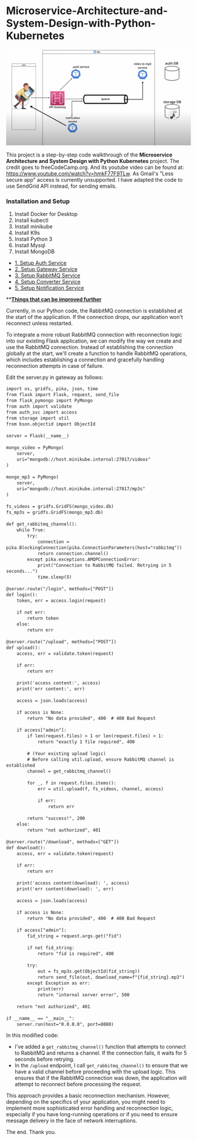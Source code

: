 # Microservice-Architecture-and-System-Design-with-Python-Kubernetes

![architecture](documentation_images/architecture.png)

This project is a step-by-step code walkthrough of the **Microservice Architecture and System Design with Python Kubernetes** project. The credit goes to freeCodeCamp.org. And its youtube video can be found at: https://www.youtube.com/watch?v=hmkF77F9TLw. As Gmail's "Less secure app" access is currently unsupported. I have adapted the code to use SendGrid API instead, for sending emails. 

### Installation and Setup

1. Install Docker for Desktop
2. Install kubectl
3. Install minikube
4. Install K9s
5. Install Python 3 
6. Install Mysql
7. Install MongoDB


- [1. Setup Auth Service](1_set_up_Auth_Service.md)
- [2. Setup Gateway Service](2_set_up_Gateway_Service.md)
- [3. Setup RabbitMQ Service](3_set_up_RabbitMQ_Service.md)
- [4. Setup Converter Service](4_set_up_Converter_Service.md)
- [5. Setup Notification Service](5_set_up_Notification_Service.md)


**<u><b>Things that can be improved further</b></u>

Currently, in our Python code, the RabbitMQ connection is established at the start of the application. If the connection drops, our application won't reconnect unless restarted. 

To integrate a more robust RabbitMQ connection with reconnection logic into our existing Flask application, we can modify the way we create and use the RabbitMQ connection. Instead of establishing the connection globally at the start, we'll create a function to handle RabbitMQ operations, which includes establishing a connection and gracefully handling reconnection attempts in case of failure.

Edit the server.py in gateway as follows: 
```
import os, gridfs, pika, json, time
from flask import Flask, request, send_file
from flask_pymongo import PyMongo
from auth import validate
from auth_svc import access
from storage import util
from bson.objectid import ObjectId

server = Flask(__name__)

mongo_video = PyMongo(
    server,
    uri="mongodb://host.minikube.internal:27017/videos"
)

mongo_mp3 = PyMongo(
    server,
    uri="mongodb://host.minikube.internal:27017/mp3s"
)

fs_videos = gridfs.GridFS(mongo_video.db)
fs_mp3s = gridfs.GridFS(mongo_mp3.db)

def get_rabbitmq_channel():
    while True:
        try:
            connection = pika.BlockingConnection(pika.ConnectionParameters(host="rabbitmq"))
            return connection.channel()
        except pika.exceptions.AMQPConnectionError:
            print("Connection to RabbitMQ failed. Retrying in 5 seconds...")
            time.sleep(5)

@server.route("/login", methods=["POST"])
def login():
    token, err = access.login(request)

    if not err:
        return token
    else:
        return err
    
@server.route("/upload", methods=["POST"])
def upload():
    access, err = validate.token(request)

    if err:
        return err

    print('access content:', access)
    print('err content:', err)

    access = json.loads(access)

    if access is None:
        return "No data provided", 400  # 400 Bad Request

    if access["admin"]:
        if len(request.files) > 1 or len(request.files) < 1:
            return "exactly 1 file required", 400

        # (Your existing upload logic)
        # Before calling util.upload, ensure RabbitMQ channel is established
        channel = get_rabbitmq_channel()

        for _, f in request.files.items():
            err = util.upload(f, fs_videos, channel, access)
        
            if err:
                return err
        
        return "success!", 200
    else: 
        return "not authorized", 401

@server.route("/download", methods=["GET"])
def download():
    access, err = validate.token(request)
    
    if err:
        return err
    
    print('access content(download): ', access)
    print('err content(download): ', err)

    access = json.loads(access)

    if access is None:
        return "No data provided", 400  # 400 Bad Request

    if access["admin"]:
        fid_string = request.args.get("fid")

        if not fid_string:
            return "fid is required", 400
        
        try:
            out = fs_mp3s.get(ObjectId(fid_string))
            return send_file(out, download_name=f"{fid_string}.mp3")
        except Exception as err:
            print(err)
            return "internal server error", 500

    return "not authorized", 401
        
if __name__ == "__main__":
    server.run(host="0.0.0.0", port=8080)

```

In this modified code:

- I've added a `get_rabbitmq_channel()` function that attempts to connect to RabbitMQ and returns a channel. If the connection fails, it waits for 5 seconds before retrying.
- In the `/upload` endpoint, I call `get_rabbitmq_channel()` to ensure that we have a valid channel before proceeding with the upload logic. This ensures that if the RabbitMQ connection was down, the application will attempt to reconnect before processing the request.

This approach provides a basic reconnection mechanism. However, depending on the specifics of your application, you might need to implement more sophisticated error handling and reconnection logic, especially if you have long-running operations or if you need to ensure message delivery in the face of network interruptions.

The end. Thank you.